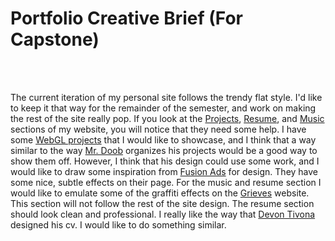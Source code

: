 # Portfolio Creative Brief (For Capstone)
<br><br>

The current iteration of my personal site follows the trendy flat style.  I'd like to keep it that way for the remainder of the semester, and work on making the rest of the site really pop.  If you look at the [Projects](/projects "Peter Klipfel's Projects"), [Resume](# "Peter Klipfel's Resume"), and [Music](# "Furious Hush's Music") sections of my website, you will notice that they need some help.  I have some [WebGL projects](https://github.com/peterklipfel/webgl_music_visualizer "Music Visualizer") that I would like to showcase, and I think that a way similar to the way [Mr. Doob](http://www.mrdoob.com/ "Mr. Doob") organizes his projects would be a good way to show them off.  However, I think that his design could use some work, and I would like to draw some inspiration from [Fusion Ads](http://fusionads.net/ "Fusion Ads") for design.  They have some nice, subtle effects on their page.  For the music and resume section I would like to emulate some of the graffiti effects on the [Grieves](http://www.grievesmusic.com/ "Grieves") website.  This section will not follow the rest of the site design.  The resume section should look clean and professional.  I really like the way that [Devon Tivona](http://tivona.me/ "Devon Tivona") designed his cv.  I would like to do something similar.
